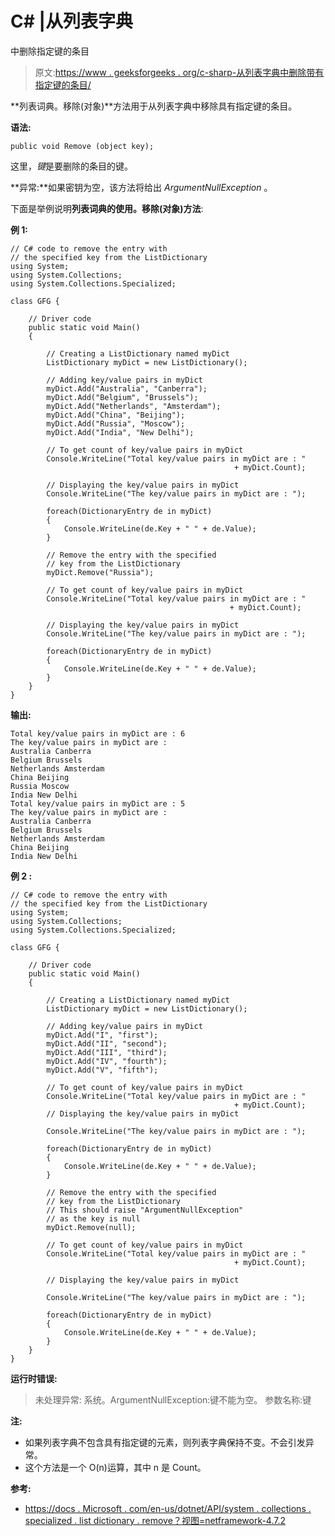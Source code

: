 # C# |从列表字典

中删除指定键的条目

> 原文:[https://www . geeksforgeeks . org/c-sharp-从列表字典中删除带有指定键的条目/](https://www.geeksforgeeks.org/c-sharp-remove-the-entry-with-specified-key-from-listdictionary/)

**列表词典。移除(对象)**方法用于从列表字典中移除具有指定键的条目。

**语法:**

```
public void Remove (object key);

```

这里，*键*是要删除的条目的键。

**异常:**如果密钥为空，该方法将给出 *ArgumentNullException* 。

下面是举例说明**列表词典的使用。移除(对象)方法**:

**例 1:**

```
// C# code to remove the entry with
// the specified key from the ListDictionary
using System;
using System.Collections;
using System.Collections.Specialized;

class GFG {

    // Driver code
    public static void Main()
    {

        // Creating a ListDictionary named myDict
        ListDictionary myDict = new ListDictionary();

        // Adding key/value pairs in myDict
        myDict.Add("Australia", "Canberra");
        myDict.Add("Belgium", "Brussels");
        myDict.Add("Netherlands", "Amsterdam");
        myDict.Add("China", "Beijing");
        myDict.Add("Russia", "Moscow");
        myDict.Add("India", "New Delhi");

        // To get count of key/value pairs in myDict
        Console.WriteLine("Total key/value pairs in myDict are : " 
                                                  + myDict.Count);

        // Displaying the key/value pairs in myDict
        Console.WriteLine("The key/value pairs in myDict are : ");

        foreach(DictionaryEntry de in myDict)
        {
            Console.WriteLine(de.Key + " " + de.Value);
        }

        // Remove the entry with the specified
        // key from the ListDictionary
        myDict.Remove("Russia");

        // To get count of key/value pairs in myDict
        Console.WriteLine("Total key/value pairs in myDict are : " 
                                                 + myDict.Count);

        // Displaying the key/value pairs in myDict
        Console.WriteLine("The key/value pairs in myDict are : ");

        foreach(DictionaryEntry de in myDict)
        {
            Console.WriteLine(de.Key + " " + de.Value);
        }
    }
}
```

**输出:**

```
Total key/value pairs in myDict are : 6
The key/value pairs in myDict are : 
Australia Canberra
Belgium Brussels
Netherlands Amsterdam
China Beijing
Russia Moscow
India New Delhi
Total key/value pairs in myDict are : 5
The key/value pairs in myDict are : 
Australia Canberra
Belgium Brussels
Netherlands Amsterdam
China Beijing
India New Delhi

```

**例 2 :**

```
// C# code to remove the entry with
// the specified key from the ListDictionary
using System;
using System.Collections;
using System.Collections.Specialized;

class GFG {

    // Driver code
    public static void Main()
    {

        // Creating a ListDictionary named myDict
        ListDictionary myDict = new ListDictionary();

        // Adding key/value pairs in myDict
        myDict.Add("I", "first");
        myDict.Add("II", "second");
        myDict.Add("III", "third");
        myDict.Add("IV", "fourth");
        myDict.Add("V", "fifth");

        // To get count of key/value pairs in myDict
        Console.WriteLine("Total key/value pairs in myDict are : " 
                                                  + myDict.Count);
        // Displaying the key/value pairs in myDict

        Console.WriteLine("The key/value pairs in myDict are : ");

        foreach(DictionaryEntry de in myDict)
        {
            Console.WriteLine(de.Key + " " + de.Value);
        }

        // Remove the entry with the specified
        // key from the ListDictionary
        // This should raise "ArgumentNullException"
        // as the key is null
        myDict.Remove(null);

        // To get count of key/value pairs in myDict
        Console.WriteLine("Total key/value pairs in myDict are : " 
                                                  + myDict.Count);

        // Displaying the key/value pairs in myDict

        Console.WriteLine("The key/value pairs in myDict are : ");

        foreach(DictionaryEntry de in myDict)
        {
            Console.WriteLine(de.Key + " " + de.Value);
        }
    }
}
```

**运行时错误:**

> 未处理异常:
> 系统。ArgumentNullException:键不能为空。
> 参数名称:键

**注:**

*   如果列表字典不包含具有指定键的元素，则列表字典保持不变。不会引发异常。
*   这个方法是一个 O(n)运算，其中 n 是 Count。

**参考:**

*   [https://docs . Microsoft . com/en-us/dotnet/API/system . collections . specialized . list dictionary . remove？视图=netframework-4.7.2](https://docs.microsoft.com/en-us/dotnet/api/system.collections.specialized.listdictionary.remove?view=netframework-4.7.2)